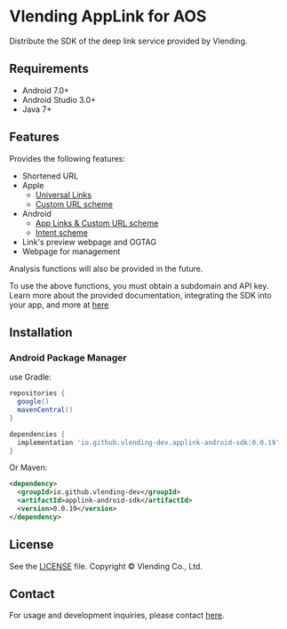 # Vlending AppLink for AOS
Distribute the SDK of the deep link service provided by Vlending.

## Requirements
* Android 7.0+
* Android Studio 3.0+
* Java 7+

## Features

Provides the following features:
* Shortened URL
* Apple
    * [Universal Links](https://developer.apple.com/ios/universal-links/)
    * [Custom URL scheme](https://developer.apple.com/documentation/xcode/defining-a-custom-url-scheme-for-your-app)
* Android
    * [App Links & Custom URL scheme](https://developer.android.com/training/app-links)
    * [Intent scheme](https://developer.chrome.com/docs/android/intents)
* Link's preview webpage and OGTAG
* Webpage for management

Analysis functions will also be provided in the future.

To use the above functions, you must obtain a subdomain and API key.
Learn more about the provided documentation, integrating the SDK into your app, and more at [here](https://www.notion.so/vlending/Vlending-AppLink-Docs-42018af2e9bf46a6af73e9bbf76c18c9)

## Installation

### Android Package Manager

use Gradle:
```gradle
repositories {
  google()
  mavenCentral()
}

dependencies {
  implementation 'io.github.vlending-dev.applink-android-sdk:0.0.19'
}
```

Or Maven:

```xml
<dependency>
  <groupId>io.github.vlending-dev</groupId>
  <artifactId>applink-android-sdk</artifactId>
  <version>0.0.19</version>
</dependency>
```

## License

See the [LICENSE](https://github.com/vlending-dev/applink-android-sdk/blob/master/LICENSE) file.
Copyright © Vlending Co., Ltd.

## Contact

For usage and development inquiries, please contact [here](mailto:applink@vlending.co.kr).